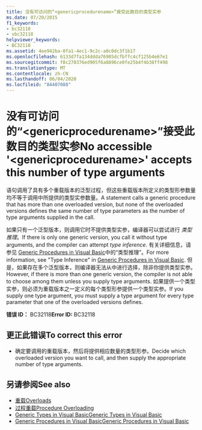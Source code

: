 ```yaml
---
title: 没有可访问的“<genericprocedurename>”接受此数目的类型实参
ms.date: 07/20/2015
f1_keywords:
- bc32118
- vbc32118
helpviewer_keywords:
- BC32118
ms.assetid: 4ee942ba-0fa1-4ec1-9c2c-a0c0dc3f1b17
ms.openlocfilehash: 6133d7fa134ddda76985dcfbffc4cf125b4e67e1
ms.sourcegitcommit: f8c270376ed905f6a8896ce0fe25b4f4b38ff498
ms.translationtype: MT
ms.contentlocale: zh-CN
ms.lasthandoff: 06/04/2020
ms.locfileid: "84407088"
---
```

# <a name="no-accessible-genericprocedurename-accepts-this-number-of-type-arguments"></a><span data-ttu-id="e6af7-102">没有可访问的“\<genericprocedurename>”接受此数目的类型实参</span><span class="sxs-lookup"><span data-stu-id="e6af7-102">No accessible '\<genericprocedurename>' accepts this number of type arguments</span></span>
<span data-ttu-id="e6af7-103">语句调用了具有多个重载版本的泛型过程，但这些重载版本所定义的类型形参数量均不等于调用中所提供的类型实参数量。</span><span class="sxs-lookup"><span data-stu-id="e6af7-103">A statement calls a generic procedure that has more than one overloaded version, but none of the overloaded versions defines the same number of type parameters as the number of type arguments supplied in the call.</span></span>  
  
 <span data-ttu-id="e6af7-104">如果只有一个泛型版本，则调用它时不提供类型实参，编译器可以尝试进行 *类型推理*。</span><span class="sxs-lookup"><span data-stu-id="e6af7-104">If there is only one generic version, you call it without type arguments, and the compiler can attempt *type inference*.</span></span> <span data-ttu-id="e6af7-105">有关详细信息，请参见 [Generic Procedures in Visual Basic](../programming-guide/language-features/data-types/generic-procedures.md)中的“类型推理”。</span><span class="sxs-lookup"><span data-stu-id="e6af7-105">For more information, see "Type Inference" in [Generic Procedures in Visual Basic](../programming-guide/language-features/data-types/generic-procedures.md).</span></span> <span data-ttu-id="e6af7-106">但是，如果存在多个泛型版本，则编译器无法从中进行选择，除非你提供类型实参。</span><span class="sxs-lookup"><span data-stu-id="e6af7-106">However, if there is more than one generic version, the compiler is not able to choose among them unless you supply type arguments.</span></span> <span data-ttu-id="e6af7-107">如果提供一个类型实参，则必须为重载版本之一定义的每个类型形参提供一个类型实参。</span><span class="sxs-lookup"><span data-stu-id="e6af7-107">If you supply one type argument, you must supply a type argument for every type parameter that one of the overloaded versions defines.</span></span>  
  
 <span data-ttu-id="e6af7-108">**错误 ID：** BC32118</span><span class="sxs-lookup"><span data-stu-id="e6af7-108">**Error ID:** BC32118</span></span>  
  
## <a name="to-correct-this-error"></a><span data-ttu-id="e6af7-109">更正此错误</span><span class="sxs-lookup"><span data-stu-id="e6af7-109">To correct this error</span></span>  
  
- <span data-ttu-id="e6af7-110">确定要调用的重载版本，然后将提供相应数量的类型形参。</span><span class="sxs-lookup"><span data-stu-id="e6af7-110">Decide which overloaded version you want to call, and then supply the appropriate number of type arguments.</span></span>  
  
## <a name="see-also"></a><span data-ttu-id="e6af7-111">另请参阅</span><span class="sxs-lookup"><span data-stu-id="e6af7-111">See also</span></span>

- [<span data-ttu-id="e6af7-112">重载</span><span class="sxs-lookup"><span data-stu-id="e6af7-112">Overloads</span></span>](../language-reference/modifiers/overloads.md)
- [<span data-ttu-id="e6af7-113">过程重载</span><span class="sxs-lookup"><span data-stu-id="e6af7-113">Procedure Overloading</span></span>](../programming-guide/language-features/procedures/procedure-overloading.md)
- [<span data-ttu-id="e6af7-114">Generic Types in Visual Basic</span><span class="sxs-lookup"><span data-stu-id="e6af7-114">Generic Types in Visual Basic</span></span>](../programming-guide/language-features/data-types/generic-types.md)
- [<span data-ttu-id="e6af7-115">Generic Procedures in Visual Basic</span><span class="sxs-lookup"><span data-stu-id="e6af7-115">Generic Procedures in Visual Basic</span></span>](../programming-guide/language-features/data-types/generic-procedures.md)

